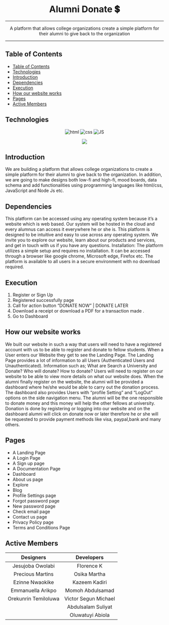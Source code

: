 <h1 align="center"> Alumni Donate 💲
</h1>

---

<p align="center">A platform that allows college organizations create a simple platform for their alumni to give back to the organization</p>

---

## Table of Contents

- [Table of Contents](#table-of-contents)
- [Technologies](#technologies)
- [Introduction](#introduction)
- [Dependencies](#dependencies)
- [Execution](#execution)
- [How our website works](#how-our-website-works)
- [Pages](#pages)
- [Active Members](#active-members)

## Technologies

<p align="center">
   <img src="https://img.shields.io/badge/html5-%23E34F26.svg?&style=for-the-badge&logo=html5&logoColor=white" alt="html" />
  <img src="https://img.shields.io/badge/css3-%231572B6.svg?&style=for-the-badge&logo=css3&logoColor=white" alt="css" />
  <img src="https://img.shields.io/badge/javascript-%23F7DF1E.svg?&style=for-the-badge&logo=javascript&logoColor=black" alt="JS" />
</p>

<p align="center">
<img src="https://img.shields.io/badge/figma-%23F24E1E.svg?&style=for-the-badge&logo=figma&logoColor=white" />
</p>

## Introduction

We are building a platform that allows college organizations to create a simple platform for their alumni to give back to the organization. In addition, we are going to make designs both low-fi and high-fi, mood boards, data schema and add functionalities using programming languages like html/css, JavaScript and Node Js etc.

## Dependencies

This platform can be accessed using any operating system because it’s a website which is web based. Our system will be hosted in the cloud and every alumnus can access it everywhere he or she is.
This platform is designed to be intuitive and easy to use across any operating system. We invite you to explore our website, learn about our products and services, and get in touch with us if you have any questions.
Installation:
The platform utilizes a simple setup and requires no installation. It can be accessed through a browser like google chrome, Microsoft edge, Firefox etc. The platform is available to all users in a secure environment with no download required.

## Execution

1. Register or Sign Up
2. Registered successfully page
3. Call for action button “DONATE NOW” | DONATE LATER
4. Download a receipt or download a PDF for a transaction made .
5. Go to Dashboard

## How our website works

We built our website in such a way that users will need to have a registered account with us to be able to register and donate to fellow students.
When a User enters our Website they get to see the Landing Page. The Landing Page provides a lot of information to all Users (Authenticated Users and Unauthenticated). Information such as;
What are Search a University and Donate?
Who will donate?
How to donate?
Users will need to register on our website to be able to view more details on what our website does. When the alumni finally register on the website, the alumni will be provided a dashboard where he/she would be able to carry out the donation process. The dashboard also provides Users with “profile Setting” and “LogOut” options on the side navigation menu.
The alumni will be the one responsible to donate money and this money will help the other fellows at university. Donation is done by registering or logging into our website and on the dashboard alumni will click on donate now or later therefore he or she will be requested to provide payment methods like visa, paypal,bank and many others.

## Pages

- A Landing Page
- A Login Page
- A Sign up page
- A Documentation Page
- Dashboard
- About us page
- Explore
- Blog
- Profile Settings page
- Forgot password page
- New password page
- Check email page
- Contact us page
- Privacy Policy page
- Terms and Conditions Page

## Active Members

|      Designers       |      Developers      |
| :------------------: | :------------------: |
|   Jesujoba Owolabi   |      Florence K      |
|   Precious Martins   |     Osika Martha     |
|   Ezinne Nwaokike    |    Kazeem Kadiri     |
|  Emmanuella Arikpo   |   Momoh Abdulsamad   |
| Orekunrin Temiloluwa | Victor Segun Michael |
|                      |  Abdulsalam Suliyat  |
|                      |   Oluwatuyi Abiola   |
